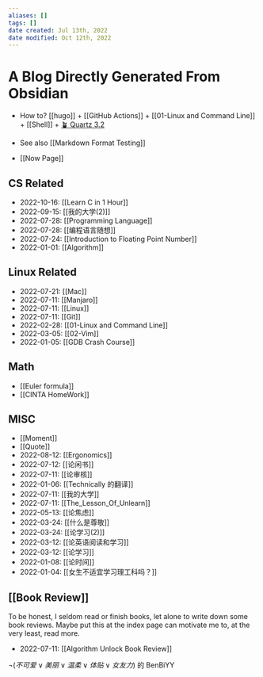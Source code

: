 ```yaml
---
aliases: []
tags: []
date created: Jul 13th, 2022
date modified: Oct 12th, 2022
---
```


# A Blog Directly Generated From Obsidian
- How to? [[hugo]] + [[GitHub Actions]] + [[01-Linux and Command Line]] + [[Shell]] + [🪴 Quartz 3.2](https://quartz.jzhao.xyz/)
- See also [[Markdown Format Testing]]

- [[Now Page]]

## CS Related
- 2022-10-16: [[Learn C in 1 Hour]]
- 2022-09-15: [[我的大学(2)]]
- 2022-07-28: [[Programming Language]]
- 2022-07-28: [[编程语言随想]]
- 2022-07-24: [[Introduction to Floating Point Number]]
- 2022-01-01: [[Algorithm]]

## Linux Related
- 2022-07-21: [[Mac]]
- 2022-07-11: [[Manjaro]]
- 2022-07-11: [[Linux]]
- 2022-07-11: [[Git]]
- 2022-02-28: [[01-Linux and Command Line]]
- 2022-03-05: [[02-Vim]]
- 2022-01-05: [[GDB Crash Course]]

## Math
- [[Euler formula]]
- [[CINTA HomeWork]]

## MISC
- [[Moment]]
- [[Quote]]
- 2022-08-12: [[Ergonomics]]
- 2022-07-12: [[论闲书]]
- 2022-07-11: [[论审核]]
- 2022-01-06: [[Technically 的翻译]]
- 2022-07-11: [[我的大学]]
- 2022-07-11: [[The_Lesson_Of_Unlearn]]
- 2022-05-13: [[论焦虑]]
- 2022-03-24: [[什么是尊敬]]
- 2022-03-24: [[论学习(2)]]
- 2022-03-12: [[论英语阅读和学习]]
- 2022-03-12: [[论学习]]
- 2022-01-08: [[论时间]]
- 2022-01-04: [[女生不适宜学习理工科吗？]]

## [[Book Review]]
To be honest, I seldom read or finish books, let alone to write down some book reviews. Maybe put this at the index page can motivate me to, at the very least, read more.
- 2022-07-11: [[Algorithm Unlock Book Review]]


$\neg (不可爱 \vee 美丽 \vee 温柔 \vee 体贴 \vee 女友力)$ 的 BenBiYY

